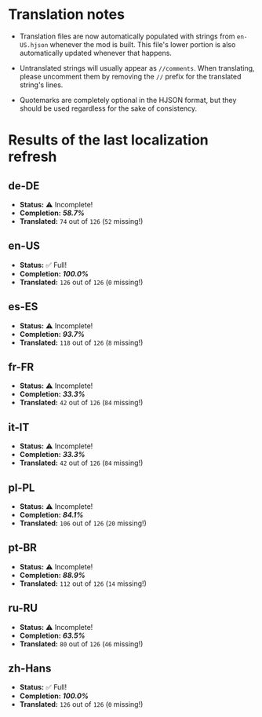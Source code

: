 # Translation notes
- Translation files are now automatically populated with strings from `en-US.hjson` whenever the mod is built. This file's lower portion is also automatically updated whenever that happens.

- Untranslated strings will usually appear as `//comments`. When translating, please uncomment them by removing the `//` prefix for the translated string's lines.

- Quotemarks are completely optional in the HJSON format, but they should be used regardless for the sake of consistency.

# Results of the last localization refresh

## de-DE
- **Status:** ⚠️ Incomplete!
- **Completion:** ***58.7%***
- **Translated:** `74` out of `126` (`52` missing!)

## en-US
- **Status:** ✅ Full!
- **Completion:** ***100.0%***
- **Translated:** `126` out of `126` (`0` missing!)

## es-ES
- **Status:** ⚠️ Incomplete!
- **Completion:** ***93.7%***
- **Translated:** `118` out of `126` (`8` missing!)

## fr-FR
- **Status:** ⚠️ Incomplete!
- **Completion:** ***33.3%***
- **Translated:** `42` out of `126` (`84` missing!)

## it-IT
- **Status:** ⚠️ Incomplete!
- **Completion:** ***33.3%***
- **Translated:** `42` out of `126` (`84` missing!)

## pl-PL
- **Status:** ⚠️ Incomplete!
- **Completion:** ***84.1%***
- **Translated:** `106` out of `126` (`20` missing!)

## pt-BR
- **Status:** ⚠️ Incomplete!
- **Completion:** ***88.9%***
- **Translated:** `112` out of `126` (`14` missing!)

## ru-RU
- **Status:** ⚠️ Incomplete!
- **Completion:** ***63.5%***
- **Translated:** `80` out of `126` (`46` missing!)

## zh-Hans
- **Status:** ✅ Full!
- **Completion:** ***100.0%***
- **Translated:** `126` out of `126` (`0` missing!)

